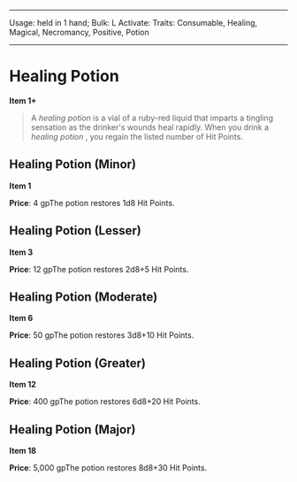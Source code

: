 
---
Usage: held in 1 hand;
Bulk: L
Activate: 
Traits: Consumable, Healing, Magical, Necromancy, Positive, Potion

---

# Healing Potion

**Item 1+**

> A *healing potion* is a vial of a ruby-red liquid that imparts a tingling sensation as the drinker's wounds heal rapidly. When you drink a *healing potion* , you regain the listed number of Hit Points.

## Healing Potion (Minor)

**Item 1**

**Price**: 4 gpThe potion restores 1d8 Hit Points.

## Healing Potion (Lesser)

**Item 3**

**Price**: 12 gpThe potion restores 2d8+5 Hit Points.

## Healing Potion (Moderate)

**Item 6**

**Price**: 50 gpThe potion restores 3d8+10 Hit Points.

## Healing Potion (Greater)

**Item 12**

**Price**: 400 gpThe potion restores 6d8+20 Hit Points.

## Healing Potion (Major)

**Item 18**

**Price**: 5,000 gpThe potion restores 8d8+30 Hit Points.
